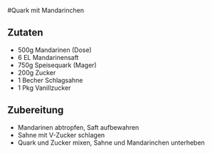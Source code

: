 #Quark mit Mandarinchen
## Zutaten
* 500g Mandarinen (Dose)
* 6 EL Mandarinensaft
* 750g Speisequark (Mager)
* 200g Zucker
* 1 Becher Schlagsahne
* 1 Pkg Vanillzucker
## Zubereitung
* Mandarinen abtropfen, Saft aufbewahren
* Sahne mit V-Zucker schlagen
* Quark und Zucker mixen, Sahne und Mandarinchen unterheben
